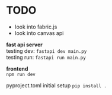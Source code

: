 # TODO
- look into fabric.js  
- look into canvas api  

**fast api server**  
testing dev: `fastapi dev main.py`  
testing run: `fastapi run main.py`  

**frontend**  
`npm run dev`  

pyproject.toml initial setup
`pip install .`

